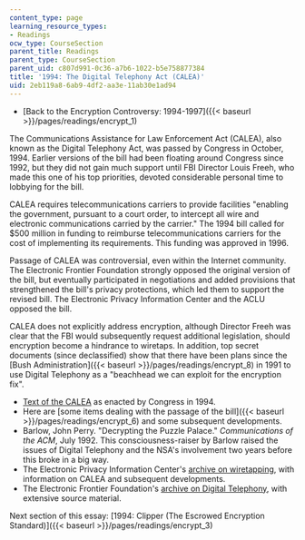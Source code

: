 ```yaml
---
content_type: page
learning_resource_types:
- Readings
ocw_type: CourseSection
parent_title: Readings
parent_type: CourseSection
parent_uid: c807d991-0c36-a7b6-1022-b5e758877384
title: '1994: The Digital Telephony Act (CALEA)'
uid: 2eb119a8-6ab9-4df2-aa3e-11ab30e1ad94
---
```


*   [Back to the Encryption Controversy: 1994-1997]({{< baseurl >}}/pages/readings/encrypt_1)

The Communications Assistance for Law Enforcement Act (CALEA), also known as the Digital Telephony Act, was passed by Congress in October, 1994. Earlier versions of the bill had been floating around Congress since 1992, but they did not gain much support until FBI Director Louis Freeh, who made this one of his top priorities, devoted considerable personal time to lobbying for the bill.

CALEA requires telecommunications carriers to provide facilities "enabling the government, pursuant to a court order, to intercept all wire and electronic communications carried by the carrier." The 1994 bill called for $500 million in funding to reimburse telecommunications carriers for the cost of implementing its requirements. This funding was approved in 1996.

Passage of CALEA was controversial, even within the Internet community. The Electronic Frontier Foundation strongly opposed the original version of the bill, but eventually participated in negotiations and added provisions that strengthened the bill's privacy protections, which led them to support the revised bill. The Electronic Privacy Information Center and the ACLU opposed the bill.

CALEA does not explicitly address encryption, although Director Freeh was clear that the FBI would subsequently request additional legislation, should encryption become a hindrance to wiretaps. In addition, top secret documents (since declassified) show that there have been plans since the [Bush Administration]({{< baseurl >}}/pages/readings/encrypt_8) in 1991 to use Digital Telephony as a "beachhead we can exploit for the encryption fix".

*   [Text of the CALEA](http://www.eff.org/Privacy/Surveillance/CALEA/?f=archive.html) as enacted by Congress in 1994.
*   Here are [some items dealing with the passage of the bill]({{< baseurl >}}/pages/readings/encrypt_6) and some subsequent developments.
*   Barlow, John Perry. "Decrypting the Puzzle Palace." _Communications of the ACM_, July 1992. This consciousness-raiser by Barlow raised the issues of Digital Telephony and the NSA's involvement two years before this broke in a big way.
*   The Electronic Privacy Information Center's [archive on wiretapping](http://www.epic.org/privacy/wiretap/), with information on CALEA and subsequent developments.
*   The Electronic Frontier Foundation's [archive on Digital Telephony](http://www.eff.org/Privacy/Surveillance/CALEA/?f=archive.html), with extensive source material.

Next section of this essay: [1994: Clipper (The Escrowed Encryption Standard)]({{< baseurl >}}/pages/readings/encrypt_3)